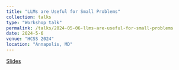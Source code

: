```yaml
---
title: "LLMs are Useful for Small Problems"
collection: talks
type: "Workshop talk"
permalink: /talks/2024-05-06-llms-are-useful-for-small-problems
date: 2024-5-6
venue: "HCSS 2024"
location: "Annapolis, MD" 
---
```


[Slides](https://mikedodds.github.io/files/talks/2024-05-06-llms-are-useful-for-small-problems.pdf)